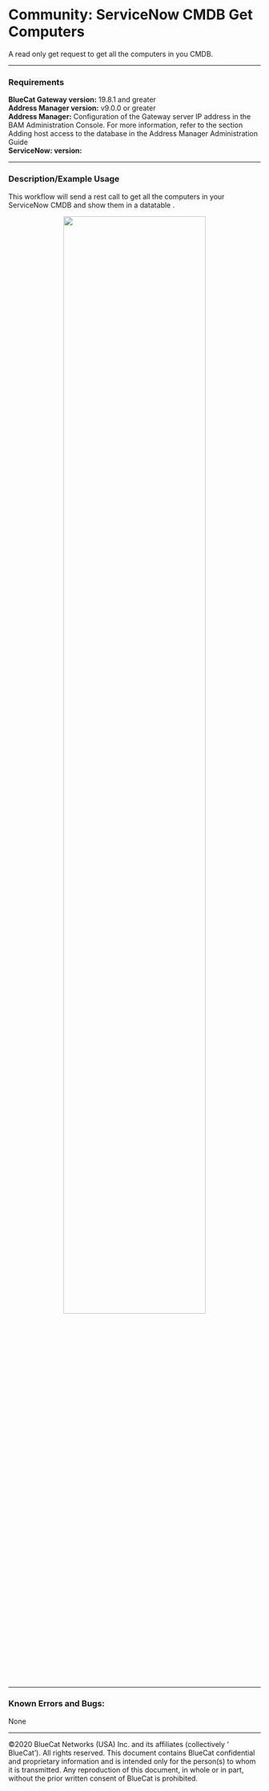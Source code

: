 # **Community: ServiceNow CMDB Get Computers**
A read only get request to get all the computers in you CMDB.
___

### Requirements
**BlueCat Gateway version:** 19.8.1 and greater <br/>
**Address Manager version:** v9.0.0 or greater <br/>
**Address Manager:**  Configuration of the Gateway server IP address in the BAM Administration Console. For more information, refer to the section Adding host access to the database in the Address Manager Administration Guide </br>
**ServiceNow: version:** </br>

___

### Description/Example Usage
This workflow will send a rest call to get all the computers in your ServiceNow CMDB and show them in a datatable . 


<p align="center">
  <img width="75%" height="75%" src="img/cmdb_computers.png">
</p>

___

### Known Errors and Bugs: 

None

___

©2020 BlueCat Networks (USA) Inc. and its affiliates (collectively ‘ BlueCat’). All rights reserved.
This document contains BlueCat confidential and proprietary information and is intended only for the person(s) to whom it is transmitted.
Any reproduction of this document, in whole or in part, without the prior written consent of BlueCat is prohibited.
